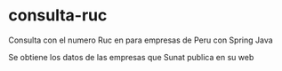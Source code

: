 # consulta-ruc
Consulta con el numero Ruc en para empresas de Peru con Spring Java

Se obtiene los datos de las empresas que Sunat publica en su web
